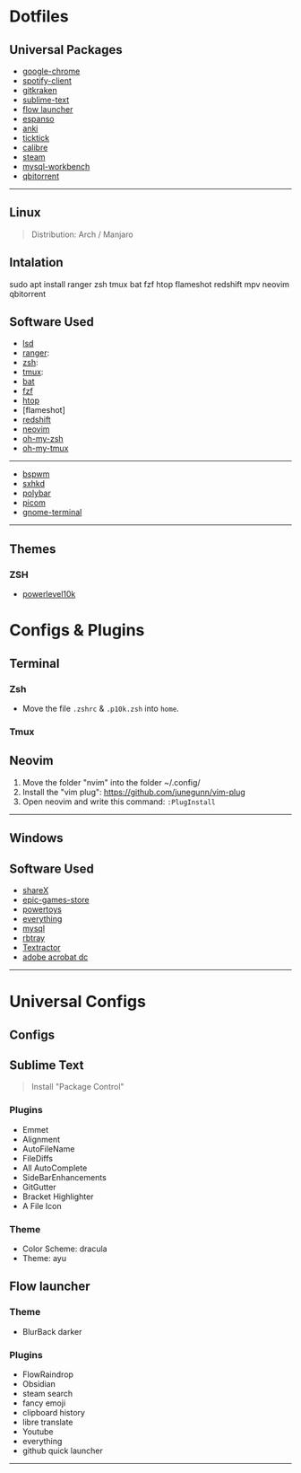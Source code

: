 # Dotfiles

## Universal Packages
- [google-chrome](https://www.google.com/intl/es_mx/chrome/)
- [spotify-client](https://www.spotify.com/us/download/)
- [gitkraken](https://snapcraft.io/install/gitkraken/)
- [sublime-text](https://www.sublimetext.com/)
- [flow launcher](https://www.flowlauncher.com/)
- [espanso](https://espanso.org/)
- [anki](https://apps.ankiweb.net/)
- [ticktick](https://ticktick.com/)
- [calibre](https://calibre-ebook.com/download)
- [steam](https://store.steampowered.com/about/)
- [mysql-workbench]()
- [qbitorrent](https://www.qbittorrent.org/)

---

## Linux

> Distribution: Arch / Manjaro

## Intalation

sudo apt install ranger zsh tmux bat fzf htop flameshot redshift mpv neovim qbitorrent

## Software Used

- [lsd](https://github.com/Peltoche/lsd)
- [ranger](https://github.com/ranger/ranger):
- [zsh](https://github.com/zsh-users/zsh): 
- [tmux](https://github.com/tmux/tmux): 
- [bat](https://github.com/sharkdp/bat)
- [fzf](https://github.com/junegunn/fzf)
- [htop](https://htop.dev/)
- [flameshot]
- [redshift](https://github.com/jonls/redshift)
- [neovim](https://github.com/neovim/neovim)
- [oh-my-zsh](https://github.com/ohmyzsh/ohmyzsh)
- [oh-my-tmux](https://github.com/gpakosz/.tmux)

---

- [bspwm](https://github.com/baskerville/bspwm)
- [sxhkd](https://github.com/baskerville/sxhkd)
- [polybar](https://github.com/polybar/polybar)
- [picom](https://github.com/yshui/picom)
- [gnome-terminal](https://github.com/GNOME/gnome-terminal)

---

## Themes

### ZSH
- [powerlevel10k](https://github.com/romkatv/powerlevel10k)

# Configs & Plugins
## Terminal

### Zsh
- Move the file `.zshrc` & `.p10k.zsh` into `home`.

### Tmux

## Neovim
1. Move the folder "nvim" into the folder ~/.config/
2. Install the "vim plug": https://github.com/junegunn/vim-plug
3. Open neovim and write this command: `:PlugInstall`

---

## Windows

## Software Used

- [shareX](https://getsharex.com/)
- [epic-games-store](https://store.epicgames.com/es-MX/)
- [powertoys](https://docs.microsoft.com/en-us/windows/powertoys/)
- [everything](https://www.voidtools.com/)
- [mysql]()
- [rbtray](http://rbtray.sourceforge.net/)
- [Textractor](https://github.com/Artikash/Textractor)
- [adobe acrobat dc]()

---

# Universal Configs

## Configs

## Sublime Text
> Install "Package Control"

### Plugins
- Emmet
- Alignment
- AutoFileName
- FileDiffs
- All AutoComplete
- SideBarEnhancements
- GitGutter
- Bracket Highlighter
- A File Icon

### Theme
- Color Scheme: dracula
- Theme: ayu

## Flow launcher

### Theme
- BlurBack darker

### Plugins
- FlowRaindrop
- Obsidian
- steam search
- fancy emoji
- clipboard history
- libre translate
- Youtube
- everything
- github quick launcher

---